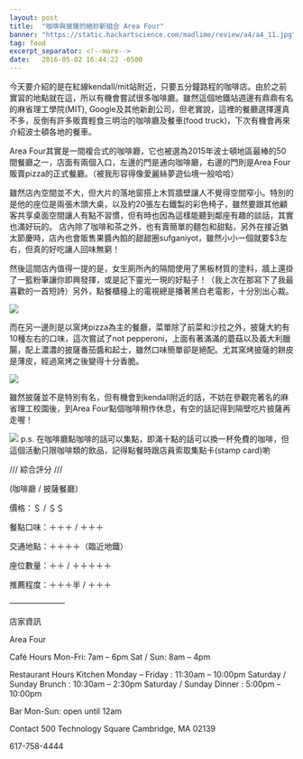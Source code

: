 ```yaml
---
layout: post
title:  "咖啡與披薩的絕妙新組合 Area Four"
banner: "https://static.hackartscience.com/madlime/review/a4/a4_11.jpg"
tag: food
excerpt_separator: <!--more-->
date:   2016-05-02 16:44:22 -0500
---
```


今天要介紹的是在紅線kendall/mit站附近，只要五分鐘路程的咖啡店。由於之前實習的地點就在這，所以有機會嘗試很多咖啡廳。雖然這個地鐵站週邊有鼎鼎有名的麻省理工學院(MIT), Google及其他新創公司，但老實說，這裡的餐廳選擇還真不多，反倒有許多販賣輕食三明治的咖啡廳及餐車(food truck)，下次有機會再來介紹波士頓各地的餐車。

Area Four其實是一間複合式的咖啡廳，它也被選為2015年波士頓地區最棒的50間餐廳之一，店面有兩個入口，左邊的門是通向咖啡廳，右邊的門則是Area Four販賣pizza的正式餐廳。（被我形容得像愛麗絲夢遊仙境一般哈哈）

<!--more-->

雖然店內空間並不大，但大片的落地窗搭上木質牆壁讓人不覺得空間窄小。特別的是他的座位是兩張木頭大桌，以及約20張左右鐵製的彩色椅子，雖然要跟其他顧客共享桌面空間讓人有點不習慣，但有時也因為這樣能聽到鄰座有趣的談話，其實也滿好玩的。
店內除了咖啡和茶之外，也有賣簡單的麵包和甜點，另外在接近猶太節慶時，店內也會販售果醬內餡的甜甜圈sufganiyot，雖然小小一個就要$3左右，但真的好吃讓人回味無窮！

然後這間店內值得一提的是，女生廁所內的隔間使用了黑板材質的塗料，牆上還掛了一籃粉筆讓你即興發揮，或是記下靈光一現的好點子！（我上次在那寫下了我最喜歡的一首短詩）另外，點餐櫃檯上的電視總是播著黑白老電影，十分別出心裁。

![][a4_12]

而在另一邊則是以窯烤pizza為主的餐廳，菜單除了前菜和沙拉之外，披薩大約有10種左右的口味，這次嘗試了not pepperoni，上面有著滿滿的蘑菇以及義大利臘腸，配上濃濃的披薩番茄醬和起士，雖然口味簡單卻是絕配。尤其窯烤披薩的餅皮是薄皮，經過窯烤之後變得十分香脆。

![][a4_11]

雖然披薩並不是特別有名，但有機會到kendall附近的話，不妨在參觀完著名的麻省理工校園後，到Area Four點個咖啡稍作休息，有空的話記得到隔壁吃片披薩再走喔！

![][a4_9]
p.s. 在咖啡廳點咖啡的話可以集點，即滿十點的話可以換一杯免費的咖啡，但這個活動只限咖啡類的飲品，記得點餐時跟店員索取集點卡(stamp card)喲

/// 綜合評分 ///

(咖啡廳 / 披薩餐廳）

價格：＄ / ＄＄

餐點口味：＋＋＋ / ＋＋＋

交通地點：＋＋＋＋（臨近地鐵）

座位數量：＋＋ / ＋＋＋＋＋

推薦程度：＋＋＋半 / ＋＋＋


———————


店家資訊

Area Four

Café Hours
Mon-Fri: 7am – 6pm
Sat / Sun: 8am – 4pm

Restaurant Hours
Kitchen
Monday – Friday : 11:30am – 10:00pm
Saturday / Sunday  Brunch : 10:30am – 2:30pm
Saturday / Sunday Dinner : 5:00pm – 10:00pm

Bar
Mon-Sun: open until 12am

Contact
500 Technology Square
Cambridge, MA 02139

617-758-4444

[a4_12]: https://static.hackartscience.com/madlime/review/a4/a4_12.jpg
[a4_11]: https://static.hackartscience.com/madlime/review/a4/a4_11.jpg
[a4_9]: https://static.hackartscience.com/madlime/review/a4/a4_9.jpg
